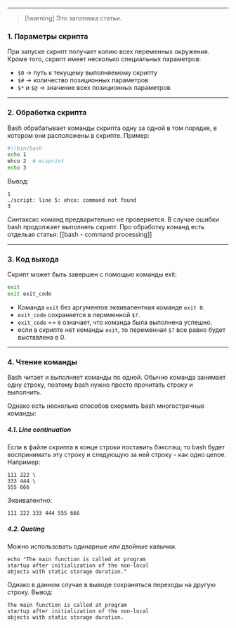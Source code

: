 ___
>[!warning] Это заготовка статьи.

### 1. Параметры скрипта

При запуске скрипт получает копию всех переменных окружения.
Кроме того, скрипт имеет несколько специальных параметров:
   - `$0` -> путь к текущему выполняемому скрипту
   - `$#` -> количество позиционных параметров
   - `$*`  и `$@` -> значение всех позиционных параметров

___
### 2. Обработка скрипта

Bash обрабатывает команды скрипта одну за одной в том порядке, в котором они расположены в скрипте. Пример:
```bash
#!/bin/bash
echo 1
ehco 2  # misprint
echo 3
```
Вывод:
```
1
./script: line 5: ehco: command not found
3
```

Синтаксис команд предварительно не проверяется.
В случае ошибки bash продолжает выполнять скрипт.
Про обработку команд есть отдельая статья: [[bash - command processing]]
___
### 3. Код выхода

Скрипт может быть завершен с помощью команды exit:
```bash
exit
exit exit_code
```

- Команда `exit` без аргументов эквивалентная команде `exit 0`.
- `exit_code` сохраняется в переменной `$?`.
- `exit_code` == `0` означает, что команда была выполнена успешно.
- если в скрипте нет команды `exit`, то переменная `$?` все равно будет выставлена в 0.

___
### 4. Чтение команды

Bash читает и выполняет команды по одной. Обычно команда занимает одну строку, поэтому bash нужно просто прочитать строку и выполнить.

Однако есть несколько способов скормить bash многострочные команды:

##### 4.1. Line continuation

Если в файле скрипта в конце строки поставить бэкслэш, то bash будет воспринимать эту строку и следующую за ней строку - как одно целое.
Например:
```
111 222 \
333 444 \
555 666
```
Эквивалентно:
```
111 222 333 444 555 666
```

##### 4.2. Quoting

Можно использовать одинарные или двойные кавычки.
```
echo "The main function is called at program
startup after initialization of the non-local
objects with static storage duration."
```

Однако в данном случае в выводе сохраняться переходы на другую строку. Вывод:
```
The main function is called at program
startup after initialization of the non-local
objects with static storage duration.
```